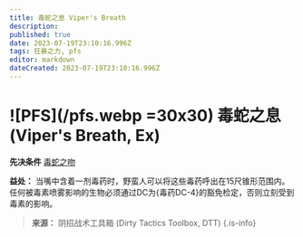 ```yaml
---
title: 毒蛇之息 Viper's Breath
description: 
published: true
date: 2023-07-19T23:10:16.996Z
tags: 狂暴之力, pfs
editor: markdown
dateCreated: 2023-07-19T23:10:16.996Z
---
```


# ![PFS](/pfs.webp =30x30) 毒蛇之息 (Viper's Breath, Ex)

**先决条件** [毒蛇之吻](/狂暴之力/毒蛇之吻)

**益处：** 当嘴中含着一剂毒药时，野蛮人可以将这些毒药呼出在15尺锥形范围内。任何被毒素喷雾影响的生物必须通过DC为{毒药DC-4}的豁免检定，否则立刻受到毒素的影响。

> **来源：** 阴招战术工具箱 (Dirty Tactics Toolbox, DTT)
{.is-info}
